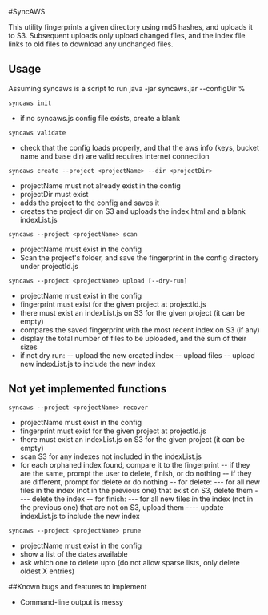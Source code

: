#SyncAWS

This utility fingerprints a given directory using md5 hashes, and uploads it to S3.
Subsequent uploads only upload changed files, and the index file links to old files
to download any unchanged files.

## Usage
Assuming syncaws is a script to run java -jar syncaws.jar --configDir <configDir> %

`syncaws init`
 - if no syncaws.js config file exists, create a blank

`syncaws validate`
 - check that the config loads properly, and that the aws info (keys, bucket name and base dir)
   are valid requires internet connection

`syncaws create --project <projectName> --dir <projectDir>`
 - projectName must not already exist in the config
 - projectDir must exist
 - adds the project to the config and saves it
 - creates the project dir on S3 and uploads the index.html and a blank indexList.js

`syncaws --project <projectName> scan`
 - projectName must exist in the config
 - Scan the project's folder, and save the fingerprint in the config directory under projectId.js

`syncaws --project <projectName> upload [--dry-run]`
 - projectName must exist in the config
 - fingerprint must exist for the given project at projectId.js
 - there must exist an indexList.js on S3 for the given project (it can be empty)
 - compares the saved fingerprint with the most recent index on S3 (if any)
 - display the total number of files to be uploaded, and the sum of their sizes
 - if not dry run:
 -- upload the new created index
 -- upload files
 -- upload new indexList.js to include the new index

## Not yet implemented functions
`syncaws --project <projectName> recover`
 - projectName must exist in the config
 - fingerprint must exist for the given project at projectId.js
 - there must exist an indexList.js on S3 for the given project (it can be empty)
 - scan S3 for any indexes not included in the indexList.js
 - for each orphaned index found, compare it to the fingerprint
 -- if they are the same, prompt the user to delete, finish, or do nothing
 -- if they are different, prompt for delete or do nothing
 -- for delete:
 --- for all new files in the index (not in the previous one) that exist on S3, delete them
 ---- delete the index
 -- for finish:
 --- for all new files in the index (not in the previous one) that are not on S3, upload them
 ---- update indexList.js to include the new index

`syncaws --project <projectName> prune`
 - projectName must exist in the config
 - show a list of the dates available
 - ask which one to delete upto (do not allow sparse lists, only delete oldest X entries)

##Known bugs and features to implement
 - Command-line output is messy
